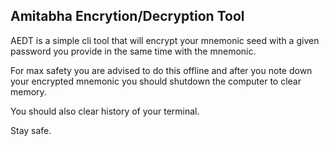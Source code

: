 ## Amitabha Encrytion/Decryption Tool

AEDT is a simple cli tool that will encrypt your mnemonic seed with a given password you provide in the same time with the mnemonic.

For max safety you are advised to do this offline and after you note down your encrypted mnemonic you should shutdown the computer to clear memory.

You should also clear history of your terminal.

Stay safe.